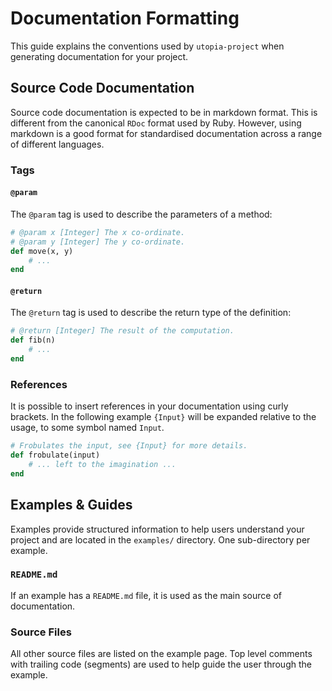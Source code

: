 # Documentation Formatting

This guide explains the conventions used by `utopia-project` when generating documentation for your project.

## Source Code Documentation

Source code documentation is expected to be in markdown format. This is different from the canonical `RDoc` format used by Ruby. However, using markdown is a good format for standardised documentation across a range of different languages.

### Tags

#### `@param`

The `@param` tag is used to describe the parameters of a method:

~~~ ruby
# @param x [Integer] The x co-ordinate.
# @param y [Integer] The y co-ordinate.
def move(x, y)
	# ...
end
~~~

#### `@return`

The `@return` tag is used to describe the return type of the definition:

~~~ ruby
# @return [Integer] The result of the computation.
def fib(n)
	# ...
end
~~~

### References

It is possible to insert references in your documentation using curly brackets. In the following example `{Input}` will be expanded relative to the usage, to some symbol named `Input`.

~~~ ruby
# Frobulates the input, see {Input} for more details.
def frobulate(input)
	# ... left to the imagination ...
end
~~~

## Examples & Guides

Examples provide structured information to help users understand your project and are located in the `examples/` directory. One sub-directory per example.

### `README.md`

If an example has a `README.md` file, it is used as the main source of documentation.

### Source Files

All other source files are listed on the example page. Top level comments with trailing code (segments) are used to help guide the user through the example.
